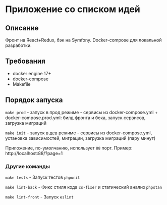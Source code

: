
# Приложение со списком идей
## Описание
Фронт на React+Redux, бэк на Symfony. Docker-compose для локальной разработки.

## Требования
- docker engine 17+
- docker-compose
- Makefile

## Порядок запуска
`make prod` - запуск в прод режиме - сервисы из docker-compose.yml + docker-compose.prod.yml: билд фронта и бека, запуск сервисов, загрузка миграций

`make init` - запуск в дев режиме - сервисы из docker-compose.yml, установка зависимостей, миграции, загрузка миграций (пару минут)

Приложение, по-умолчанию, использует `88` порт. Пример: http://localhost:88/?page=1

### Другие команды
`make tests` - Запуск тестов `phpunit`

`make lint-back` - Фикс стиля кода `cs-fixer` и статический анализ `phpstan`

`make lint-front` - Запуск `eslint`